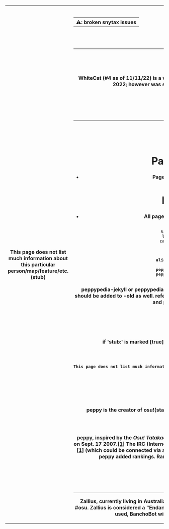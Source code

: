 
<table>
<tbody><tr>
<th>
This page does not list much information about this particular person/map/feature/etc. (stub)
</th><th>
<h2>
<table>
<th>
⚠️: broken snytax issues
</th>
</table
</h2>
# WhiteCat

---
## WhiteCat
WhiteCat (#4 as of 11/11/22) is a well-known osu! top player who achieved #1 on Oct. 6 2022; however was sniped by mrekk on April, 08 2021.<a href="https://www.reddit.com/r/osugame/comments/de8duf/whitecat_is_now_1_global_on_osustandard/">[1][[2]](https://www.reddit.com/r/osugame/comments/mmkaag/mrekk_is_now_1_surpassing_whitecat/)
# mrekk
---

## mrekk



# Page Template
* Page Templates for peppypedia.
# Markdown
* All pages should always start with this:
<pre>
---
title: [page-template]
lastmod: [2022-11-17]
categories: [templates]
menu:
  docs:
    parent: "templates"
aliases: [format-template]
stub: [false]
peppypedia-jekyll: [false]
peppypedia-current: [true]
 ---
</pre>
peppypedia-jekyll or peppypedia-old should usually be marked false, Template pages should be added to -old as well.
refer to it as peppypedia-old hence both ppypedia-current and ppypedia-old use jekyll. 
  
# Stubs
if 'stub:' is marked [true] then this following example should be used:
<pre>
&lt;table&gt;
&lt;tbody&gt;&lt;tr&gt;
&lt;th&gt;
This page does not list much information about this particular person/map/feature/etc. (stub)
&lt;/th&gt;&lt;th&gt;
</pre>
<h1>peppy</h1>
peppy is the creator of osu!(stable/beta/cutting-edge), osu!stream, and osu!lazer.
        <h3>History</h3>
peppy, inspired by the <i>Osu! Tatakae! Ouendan</i> series publicly launched osu! (not created) on Sept. 17 2007.<a href='https://osu.ppy.sh/wiki/en/History_of_osu%21/2007#september'>[1]</a>
The IRC (Internet Relay Chat) was launched at some point in December.<a href='https://osu.ppy.sh/wiki/en/History_of_osu%21/2007#november'>[1]</a>
(which could be connected via a IRC client at cho.ppy.sh  or irc.ppy.sh).
on Oct. 6 2007, peppy added rankings. Ranks at this time were based in ranked score<a href='https://osu.ppy.sh/wiki/en/History_of_osu%21/Online_rankings/osu%21'>[1]</a>


 # Zallius

---

Zallius, currently living in Australia is a current GMT member<a href="https://osu.ppy.sh/users/55">[1]</a> who usually moderates #osu. Zallius is considered a "Endangered species" on the Wiki.<a href="https://osu.ppy.sh/wiki/en/People/The_Team">[1]</a>. Anytime `!faq zallius` is used, BanchoBot will return with "`His eyes have awakened.`"


<!-- don't ask why this exists --!>
